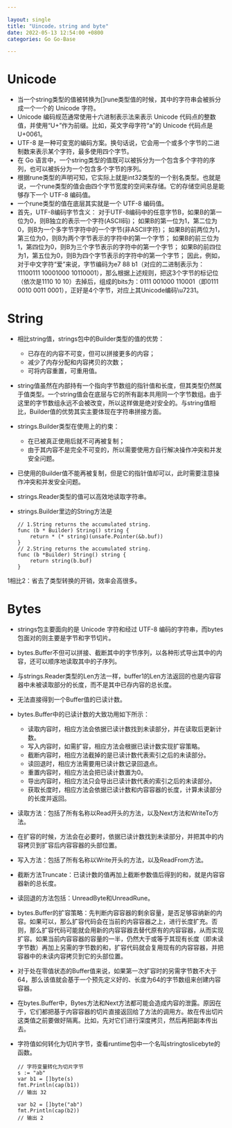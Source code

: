 ```yaml
---

layout: single  
title: "Uincode，string and byte"  
date: 2022-05-13 12:54:00 +0800   
categories: Go Go-Base

---
```


# Unicode

* 当一个string类型的值被转换为[]rune类型值的时候，其中的字符串会被拆分成一个一个的 Unicode 字符。
* Unicode 编码规范通常使用十六进制表示法来表示 Unicode 代码点的整数值，并使用“U+”作为前缀。比如，英文字母字符“a”的 Unicode 代码点是 U+0061。
* UTF-8 是一种可变宽的编码方案。换句话说，它会用一个或多个字节的二进制数来表示某个字符，最多使用四个字节。
* 在 Go 语言中，一个string类型的值既可以被拆分为一个包含多个字符的序列，也可以被拆分为一个包含多个字节的序列。
* 根据rune类型的声明可知，它实际上就是int32类型的一个别名类型。也就是说，一个rune类型的值会由四个字节宽度的空间来存储。它的存储空间总是能够存下一个 UTF-8 编码值。
* 一个rune类型的值在底层其实就是一个 UTF-8 编码值。
* 首先，UTF-8编码字节含义： 对于UTF-8编码中的任意字节B，如果B的第一位为0，则B独立的表示一个字符(ASCII码)； 如果B的第一位为1，第二位为0，则B为一个多字节字符中的一个字节(非ASCII字符)； 如果B的前两位为1，第三位为0，则B为两个字节表示的字符中的第一个字节； 如果B的前三位为1，第四位为0，则B为三个字节表示的字符中的第一个字节； 如果B的前四位为1，第五位为0，则B为四个字节表示的字符中的第一个字节； 因此，例如，对于中文字符“爱”来说，字节编码为e7 88 b1（对应的二进制表示为：11100111 10001000 10110001），那么根据上述规则，把这3个字节的标记位（依次是1110 10 10）去掉后，组成的bits为：0111 001000 110001（即0111 0010 0011 0001），正好是4个字节，对应上其Unicode编码\u7231。

# String

* 相比string值，strings包中的Builder类型的值的优势：
	* 已存在的内容不可变，但可以拼接更多的内容；
	* 减少了内存分配和内容拷贝的次数；
	* 可将内容重置，可重用值。
* string值虽然在内部持有一个指向字节数组的指针值和长度，但其类型仍然属于值类型。一个string值会在底层与它的所有副本共用同一个字节数组。由于这里的字节数组永远不会被改变，所以这样做是绝对安全的。与string值相比，Builder值的优势其实主要体现在字符串拼接方面。
* strings.Builder类型在使用上的约束：
	* 在已被真正使用后就不可再被复制；
	* 由于其内容不是完全不可变的，所以需要使用方自行解决操作冲突和并发安全问题。
* 已使用的Builder值不能再被复制，但是它的指针值却可以，此时需要注意操作冲突和并发安全问题。
* strings.Reader类型的值可以高效地读取字符串。
* strings.Builder里边的String方法是  
	
	```
	// 1.String returns the accumulated string.  
	func (b * Builder) String() string {   
		return * (* string)(unsafe.Pointer(&b.buf))
	}
	// 2.String returns the accumulated string.
	func (b *Builder) String() string {
		return string(b.buf)
	}
	```
1相比2：省去了类型转换的开销，效率会高很多。

# Bytes

* strings包主要面向的是 Unicode 字符和经过 UTF-8 编码的字符串，而bytes包面对的则主要是字节和字节切片。
* bytes.Buffer不但可以拼接、截断其中的字节序列，以各种形式导出其中的内容，还可以顺序地读取其中的子序列。
* 与strings.Reader类型的Len方法一样，buffer1的Len方法返回的也是内容容器中未被读取部分的长度，而不是其中已存内容的总长度。
* 无法直接得到一个Buffer值的已读计数。
* bytes.Buffer中的已读计数的大致功用如下所示：
	* 读取内容时，相应方法会依据已读计数找到未读部分，并在读取后更新计数。
	* 写入内容时，如需扩容，相应方法会根据已读计数实现扩容策略。
	* 截断内容时，相应方法截掉的是已读计数代表索引之后的未读部分。
	* 读回退时，相应方法需要用已读计数记录回退点。
	* 重置内容时，相应方法会把已读计数置为0。
	* 导出内容时，相应方法只会导出已读计数代表的索引之后的未读部分。
	* 获取长度时，相应方法会依据已读计数和内容容器的长度，计算未读部分的长度并返回。
* 读取方法：包括了所有名称以Read开头的方法，以及Next方法和WriteTo方法。
* 在扩容的时候，方法会在必要时，依据已读计数找到未读部分，并把其中的内容拷贝到扩容后内容容器的头部位置。
* 写入方法：包括了所有名称以Write开头的方法，以及ReadFrom方法。
* 截断方法Truncate：已读计数的值再加上截断参数值后得到的和，就是内容容器新的总长度。
* 读回退的方法包括：UnreadByte和UnreadRune。
* bytes.Buffer的扩容策略：先判断内容容器的剩余容量，是否足够容纳新的内容。如果可以，那么扩容代码会在当前的内容容器之上，进行长度扩充。否则，那么扩容代码可能就会用新的内容容器去替代原有的内容容器，从而实现扩容。如果当前内容容器的容量的一半，仍然大于或等于其现有长度（即未读字节数）再加上另需的字节数的和，扩容代码就会复用现有的内容容器，并把容器中的未读内容拷贝到它的头部位置。
* 对于处在零值状态的Buffer值来说，如果第一次扩容时的另需字节数不大于64，那么该值就会基于一个预先定义好的、长度为64的字节数组来创建内容容器。
* 在bytes.Buffer中，Bytes方法和Next方法都可能会造成内容的泄露。原因在于，它们都把基于内容容器的切片直接返回给了方法的调用方。故在传出切片这类值之前要做好隔离。比如，先对它们进行深度拷贝，然后再把副本传出去。
* 字符值如何转化为切片字节，查看runtime包中一个名叫stringtoslicebyte的函数。

	```	
	// 字符变量转化为切片字节
	s := "ab"
	var b1 = []byte(s)
	fmt.Println(cap(b1))
	// 输出 32
	
	var b2 = []byte("ab")
	fmt.Println(cap(b2))
	// 输出 2	
	```